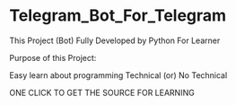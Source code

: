 # Telegram_Bot_For_Telegram

This Project (Bot) Fully Developed by Python For Learner


Purpose of this Project:

   Easy learn about programming 
   Technical (or) No Technical
   
   ONE CLICK TO GET THE SOURCE FOR LEARNING
   
 
